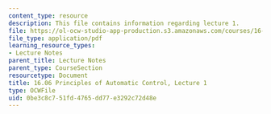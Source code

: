 ```yaml
---
content_type: resource
description: This file contains information regarding lecture 1.
file: https://ol-ocw-studio-app-production.s3.amazonaws.com/courses/16-06-principles-of-automatic-control-fall-2012/0be3c8c751fd4765dd77e3292c72d48e_MIT16_06F12_Lecture_1.pdf
file_type: application/pdf
learning_resource_types:
- Lecture Notes
parent_title: Lecture Notes
parent_type: CourseSection
resourcetype: Document
title: 16.06 Principles of Automatic Control, Lecture 1
type: OCWFile
uid: 0be3c8c7-51fd-4765-dd77-e3292c72d48e
---
```

